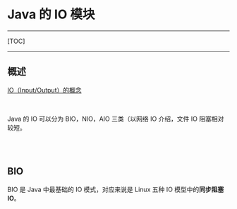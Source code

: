 # Java 的 IO 模块



---

[TOC]

---



## 概述

[IO（Input/Output）的概念](../../系统/Linux的IO模型.md)

<br>

Java 的 IO 可以分为 BIO，NIO，AIO 三类（以网络 IO 介绍，文件 IO 阻塞相对较短。

<br>

<br>

## BIO

BIO 是 Java 中最基础的 IO 模式，对应来说是 Linux 五种 IO 模型中的**同步阻塞 IO**。

